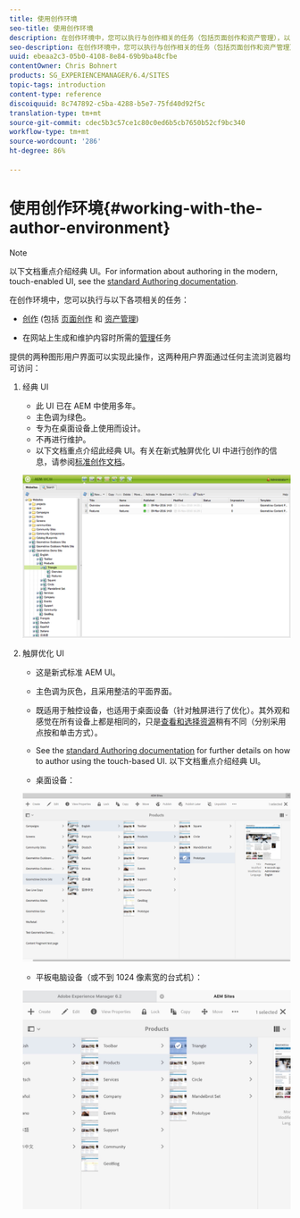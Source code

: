 ```yaml
---
title: 使用创作环境
seo-title: 使用创作环境
description: 在创作环境中，您可以执行与创作相关的任务（包括页面创作和资产管理），以及在网站上生成和维护内容时所需的管理任务。
seo-description: 在创作环境中，您可以执行与创作相关的任务（包括页面创作和资产管理），以及在网站上生成和维护内容时所需的管理任务。
uuid: ebeaa2c3-05b0-4108-8e84-69b9ba48cfbe
contentOwner: Chris Bohnert
products: SG_EXPERIENCEMANAGER/6.4/SITES
topic-tags: introduction
content-type: reference
discoiquuid: 8c747892-c5ba-4288-b5e7-75fd40d92f5c
translation-type: tm+mt
source-git-commit: cdec5b3c57ce1c80c0ed6b5cb7650b52cf9bc340
workflow-type: tm+mt
source-wordcount: '286'
ht-degree: 86%

---
```



# 使用创作环境{#working-with-the-author-environment}

>[!NOTE]
>
>以下文档重点介绍经典 UI。For information about authoring in the modern, touch-enabled UI, see the [standard Authoring documentation](/help/assets/assets.md).

在创作环境中，您可以执行与以下各项相关的任务：

* [创作](/help/sites-authoring/author.md) (包括 [页面创作](/help/sites-authoring/qg-page-authoring.md) 和 [资产管理](/help/assets/assets.md))

* 在网站上生成和维护内容时所需的[管理](/help/sites-administering/administer-best-practices.md)任务

提供的两种图形用户界面可以实现此操作，这两种用户界面通过任何主流浏览器均可访问：

1. 经典 UI

   * 此 UI 已在 AEM 中使用多年。
   * 主色调为绿色。
   * 专为在桌面设备上使用而设计。
   * 不再进行维护。
   * 以下文档重点介绍此经典 UI。有关在新式触屏优化 UI 中进行创作的信息，请参阅[标准创作文档](/help/sites-authoring/author.md)。

   ![chlimage_1-149](assets/chlimage_1-149.png)

1. 触屏优化 UI

   * 这是新式标准 AEM UI。
   * 主色调为灰色，且采用整洁的平面界面。
   * 既适用于触控设备，也适用于桌面设备（针对触屏进行了优化）。其外观和感觉在所有设备上都是相同的，只是[查看和选择资源](/help/sites-authoring/basic-handling.md)稍有不同（分别采用点按和单击方式）。
   * See the [standard Authoring documentation](/help/sites-authoring/author.md) for further details on how to author using the touch-based UI. 以下文档重点介绍经典 UI。

   * 桌面设备：

   ![chlimage_1-150](assets/chlimage_1-150.png)

   * 平板电脑设备（或不到 1024 像素宽的台式机）：

   ![chlimage_1-7](assets/chlimage_1-7.jpeg)

